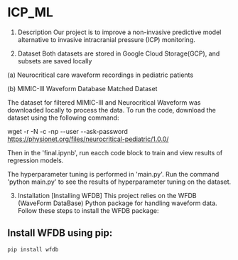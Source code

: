# ICP_ML

1. Description
Our project is to improve a non-invasive predictive model alternative to invasive intracranial pressure (ICP) monitoring. 

2. Dataset
Both datasets are stored in Google Cloud Storage(GCP), and subsets are saved locally

(a) Neurocritical care waveform recordings in pediatric patients

(b) MIMIC-III Waveform Database Matched Dataset


The dataset for filtered MIMIC-III and Neurocritical Waveform was downloaded locally to process the data. 
To run the code, download the dataset using the following command:

wget -r -N -c -np --user <username> --ask-password https://physionet.org/files/neurocritical-pediatric/1.0.0/

Then in the 'final.ipynb', run eacch code block to train and view results of regression models.

The hyperparameter tuning is performed in 'main.py'. Run the command 'python main.py' to see the results of hyperparameter tuning on the dataset. 


3. Installation
[Installing WFDB]
This project relies on the WFDB (WaveForm DataBase) Python package for handling waveform data. Follow these steps to install the WFDB package:

## Install WFDB using pip: 

    pip install wfdb

